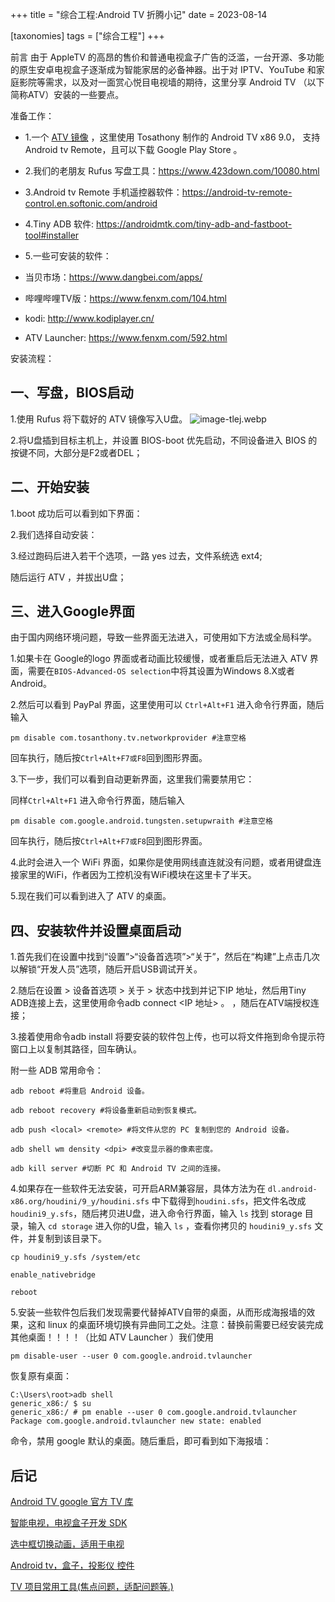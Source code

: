 +++
title = "综合工程:Android TV 折腾小记"
date = 2023-08-14

[taxonomies]
tags = ["综合工程"]
+++


前言 由于 AppleTV 的高昂的售价和普通电视盒子广告的泛滥，一台开源、多功能的原生安卓电视盒子逐渐成为智能家居的必备神器。出于对 IPTV、YouTube 和家庭影院等需求，以及对一面赏心悦目电视墙的期待，这里分享 Android TV （以下简称ATV）安装的一些要点。
<!-- more -->
准备工作：

- 1.一个  [ATV 镜像](https://pan.baidu.com/s/17eDDrf4WzWVmrc9hLw-c_w?pwd=a728) ，这里使用 Tosathony 制作的 Android TV x86 9.0， 支持 Android tv Remote，且可以下载 Google Play Store 。

- 2.我们的老朋友 Rufus 写盘工具：https://www.423down.com/10080.html

- 3.Android tv Remote 手机遥控器软件：https://android-tv-remote-control.en.softonic.com/android

- 4.Tiny ADB 软件: https://androidmtk.com/tiny-adb-and-fastboot-tool#installer

- 5.一些可安装的软件：

- 当贝市场：https://www.dangbei.com/apps/

- 哔哩哔哩TV版：https://www.fenxm.com/104.html

- kodi: http://www.kodiplayer.cn/

- ATV Launcher: https://www.fenxm.com/592.html

安装流程：

## 一、写盘，BIOS启动

1.使用 Rufus 将下载好的 ATV 镜像写入U盘。
![image-tlej.webp](https://pic.dich.ink/1/2024/03/06/65e8665dd27b9.webp)

2.将U盘插到目标主机上，并设置 BIOS-boot 优先启动，不同设备进入 BIOS 的按键不同，大部分是F2或者DEL；

## 二、开始安装

1.boot 成功后可以看到如下界面：

2.我们选择自动安装：

3.经过跑码后进入若干个选项，一路 yes 过去，文件系统选 ext4;

随后运行 ATV ，并拔出U盘；

## 三、进入Google界面

由于国内网络环境问题，导致一些界面无法进入，可使用如下方法或全局科学。

1.如果卡在 Google的logo 界面或者动画比较缓慢，或者重启后无法进入 ATV 界面，需要在``BIOS-Advanced-OS selection``中将其设置为Windows 8.X或者Android。

2.然后可以看到 PayPal 界面，这里使用可以 `Ctrl+Alt+F1` 进入命令行界面，随后输入

``pm disable com.tosanthony.tv.networkprovider #注意空格``

回车执行，随后按`Ctrl+Alt+F7或F8`回到图形界面。

3.下一步，我们可以看到自动更新界面，这里我们需要禁用它：

同样`Ctrl+Alt+F1` 进入命令行界面，随后输入

``pm disable com.google.android.tungsten.setupwraith #注意空格``

回车执行，随后按`Ctrl+Alt+F7或F8`回到图形界面。

4.此时会进入一个 WiFi 界面，如果你是使用网线直连就没有问题，或者用键盘连接家里的WiFi，作者因为工控机没有WiFi模块在这里卡了半天。

5.现在我们可以看到进入了 ATV 的桌面。

## 四、安装软件并设置桌面启动

1.首先我们在设置中找到“设置”>“设备首选项”>“关于”，然后在“构建”上点击几次以解锁“开发人员”选项，随后开启USB调试开关。

2.随后在设置 > 设备首选项 > 关于 > 状态中找到并记下IP 地址，然后用Tiny ADB连接上去，这里使用命令adb connect <IP 地址> 。 ，随后在ATV端授权连接；

3.接着使用命令adb install <path to android app.apk>将要安装的软件包上传，也可以将文件拖到命令提示符窗口上以复制其路径，回车确认。

附一些 ADB 常用命令：

```
adb reboot #将重启 Android 设备。

adb reboot recovery #将设备重新启动到恢复模式。

adb push <local> <remote> #将文件从您的 PC 复制到您的 Android 设备。

adb shell wm density <dpi> #改变显示器的像素密度。

adb kill server #切断 PC 和 Android TV 之间的连接。
```
4.如果存在一些软件无法安装，可开启ARM兼容层，具体方法为在 `dl.android-x86.org/houdini/9_y/houdini.sfs` 中下载得到`houdini.sfs`，把文件名改成`houdini9_y.sfs`，随后拷贝进U盘，进入命令行界面，输入 `ls` 找到 storage 目录，输入 `cd storage` 进入你的U盘，输入 `ls` ，查看你拷贝的 `houdini9_y.sfs` 文件，并复制到该目录下。

```
cp houdini9_y.sfs /system/etc

enable_nativebridge

reboot
```
5.安装一些软件包后我们发现需要代替掉ATV自带的桌面，从而形成海报墙的效果，这和 linux 的桌面环境切换有异曲同工之处。注意：替换前需要已经安装完成其他桌面！！！！（比如 ATV Launcher ）我们使用 

``pm disable-user --user 0 com.google.android.tvlauncher ``

恢复原有桌面：

```
C:\Users\root>adb shell
generic_x86:/ $ su
generic_x86:/ # pm enable --user 0 com.google.android.tvlauncher
Package com.google.android.tvlauncher new state: enabled
```

命令，禁用 google 默认的桌面。随后重启，即可看到如下海报墙：

## 后记

[Android TV google 官方 TV 库](https://github.com/googlesamples/leanback-showcase)


[智能电视，电视盒子开发 SDK](https://github.com/boxmate/tvframe)


[选中框切换动画，适用于电视](https://github.com/EZJasonBoy/FocusChangeAnimation)


[Android tv，盒子，投影仪 控件](https://github.com/FrozenFreeFall/Android-tv-widget)


[TV 项目常用工具(焦点问题，适配问题等.)](https://github.com/genius158/TVProjectUtils)
